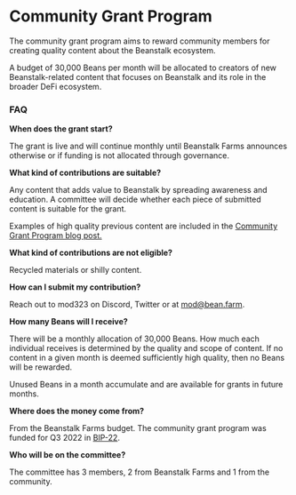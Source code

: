 # Community Grant Program

The community grant program aims to reward community members for creating quality content about the Beanstalk ecosystem.

A budget of 30,000 Beans per month will be allocated to creators of new Beanstalk-related content that focuses on Beanstalk and its role in the broader DeFi ecosystem.

### **FAQ**

**When does the grant start?**

The grant is live and will continue monthly until Beanstalk Farms announces otherwise or if funding is not allocated through governance.&#x20;

&#x20;**What kind of contributions are suitable?**

Any content that adds value to Beanstalk by spreading awareness and education. A committee will decide whether each piece of submitted content is suitable for the grant.&#x20;

Examples of high quality previous content are included in the [Community Grant Program blog post.](https://bean.money/blog/community-grant-program)

**What kind of contributions are not eligible?**

Recycled materials or shilly content.

**How can I submit my contribution?**

Reach out to mod323 on Discord, Twitter or at mod@bean.farm.

**How many Beans will I receive?**&#x20;

There will be a monthly allocation of 30,000 Beans. How much each individual receives is determined by the quality and scope of content. If no content in a given month is deemed sufficiently high quality, then no Beans will be rewarded.&#x20;

Unused Beans in a month accumulate and are available for grants in future months.

**Where does the money come from?**

From the Beanstalk Farms budget. The community grant program was funded for Q3 2022 in [BIP-22](https://app.bean.money/#/governance/0x770efe960a45d7f91b21b6b13106412b666ad5f90c2a27e398867972aa16f893).

**Who will be on the committee?**

The committee has 3 members, 2 from Beanstalk Farms and 1 from the community.
